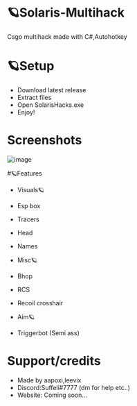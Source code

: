 # 🪐Solaris-Multihack
Csgo multihack made with C#,Autohotkey

# 🪐Setup
- Download latest release
- Extract files
- Open SolarisHacks.exe
- Enjoy!

# Screenshots
![image](https://github.com/Aapoxix/Solaris-Multihack/assets/140962895/b8e80de2-a290-4272-80d0-2e7642c32be0)

#🪐Features
- Visuals🪐 
- Esp box
- Tracers
- Head
- Names

- Misc🪐 
- Bhop
- RCS
- Recoil crosshair

- Aim🪐 
- Triggerbot (Semi ass)

# Support/credits
- Made by aapoxi,leevix
- Discord:Suffeli#7777 (dm for help etc..)
- Website: Coming soon...
